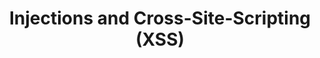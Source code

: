 ---
title: "Injections and Cross-Site-Scripting (XSS)"
categories:
  - security
tags:
  - html injection
  - sql injection
  - xss
toc: true
toc_label: "Table of Contents"
toc_icon: "cog"
---